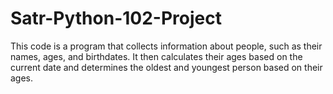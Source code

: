 # Satr-Python-102-Project
 This code is a program that collects information about people, such as their names, ages, and birthdates. It then calculates their ages based on the current date and determines the oldest and youngest person based on their ages.
